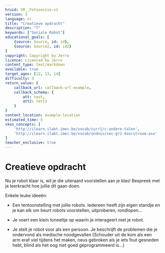 ```yaml
---
hruid: SR__Fotosessie-v1
version: 3
language: nl
title: "Creatieve opdracht"
description: "T"
keywords: ["Sociale Robot"]
educational_goals: [
    {source: Source, id: id}, 
    {source: Source2, id: id2}
]
copyright: Copyright by Jerro
licence: Licenced by Jerro
content_type: text/markdown
available: true
target_ages: [12, 13, 14]
difficulty: 3
return_value: {
    callback_url: callback-url-example,
    callback_schema: {
        att: test,
        att2: test2
    }
}
content_location: example-location
estimated_time: 5
skos_concepts: [
    'http://ilearn.ilabt.imec.be/vocab/curr1/c-andere-talen', 
    'http://ilearn.ilabt.imec.be/vocab/ondniv/sec-gr2-doorstroom-aso'
]
teacher_exclusive: true
---
```


# Creatieve opdracht
Nu je robot klaar is, wil je die uiteraard voorstellen aan je klas! Bespreek met je leerkracht hoe jullie dit gaan doen.

Enkele leuke ideeën:
* Een tentoonstelling met jullie robots. Iedereen heeft zijn eigen standje en je kan elk om beurt robots voorstellen, uitproberen, rondlopen...

* Je voert een klein toneeltje op waarin je interageert met je robot.

* Je stelt je robot voor als een persoon. Je beschrijft de problemen die je ondervond als medische noodgevallen (Schouder uit de kom als een arm eraf viel tijdens het maken, neus gebroken als je iets fout gesneden hebt, blind als het oog niet goed geprogrammeerd is...)